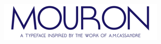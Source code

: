 ![Preview of Rentukka](https://github.com/fridaysyckness/Adobe-Font/blob/master/fonts/Mouron%20Typeface/preview/f6d82d56674697.59b811279878b.png)
